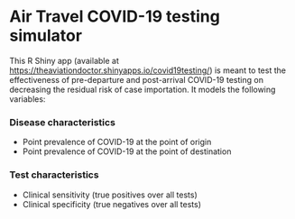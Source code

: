 # Air Travel COVID-19 testing simulator

This R Shiny app (available at https://theaviationdoctor.shinyapps.io/covid19testing/) is meant to test the effectiveness of pre-departure and post-arrival COVID-19 testing on decreasing the residual risk of case importation. It models the following variables:

### Disease characteristics
- Point prevalence of COVID-19 at the point of origin
- Point prevalence of COVID-19 at the point of destination

### Test characteristics
- Clinical sensitivity (true positives over all tests)
- Clinical specificity (true negatives over all tests)